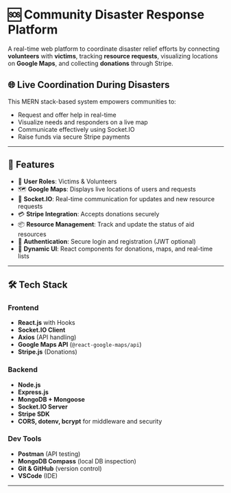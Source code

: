 # 🆘 Community Disaster Response Platform

A real-time web platform to coordinate disaster relief efforts by connecting **volunteers** with **victims**, tracking **resource requests**, visualizing locations on **Google Maps**, and collecting **donations** through Stripe.

## 🌐 Live Coordination During Disasters

This MERN stack-based system empowers communities to:

- Request and offer help in real-time
- Visualize needs and responders on a live map
- Communicate effectively using Socket.IO
- Raise funds via secure Stripe payments

---

## 🚀 Features

- 👥 **User Roles**: Victims & Volunteers
- 🗺️ **Google Maps**: Displays live locations of users and requests
- 📡 **Socket.IO**: Real-time communication for updates and new resource requests
- 💳 **Stripe Integration**: Accepts donations securely
- 📦 **Resource Management**: Track and update the status of aid resources
- 🔐 **Authentication**: Secure login and registration (JWT optional)
- 🔄 **Dynamic UI**: React components for donations, maps, and real-time lists

---

## 🛠️ Tech Stack

### Frontend
- **React.js** with Hooks
- **Socket.IO Client**
- **Axios** (API handling)
- **Google Maps API** (`@react-google-maps/api`)
- **Stripe.js** (Donations)

### Backend
- **Node.js**
- **Express.js**
- **MongoDB + Mongoose**
- **Socket.IO Server**
- **Stripe SDK**
- **CORS, dotenv, bcrypt** for middleware and security

### Dev Tools
- **Postman** (API testing)
- **MongoDB Compass** (local DB inspection)
- **Git & GitHub** (version control)
- **VSCode** (IDE)

---